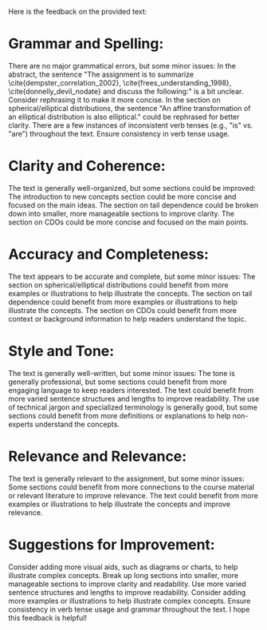 Here is the feedback on the provided text:

# Grammar and Spelling:

There are no major grammatical errors, but some minor issues:
In the abstract, the sentence "The assignment is to summarize \cite{dempster_correlation_2002}, \cite{frees_understanding_1998}, \cite{donnelly_devil_nodate} and discuss the following:" is a bit unclear. Consider rephrasing it to make it more concise.
In the section on spherical/elliptical distributions, the sentence "An affine transformation of an elliptical distribution is also elliptical." could be rephrased for better clarity.
There are a few instances of inconsistent verb tenses (e.g., "is" vs. "are") throughout the text. Ensure consistency in verb tense usage.

# Clarity and Coherence:

The text is generally well-organized, but some sections could be improved:
The introduction to new concepts section could be more concise and focused on the main ideas.
The section on tail dependence could be broken down into smaller, more manageable sections to improve clarity.
The section on CDOs could be more concise and focused on the main points.

# Accuracy and Completeness:

The text appears to be accurate and complete, but some minor issues:
The section on spherical/elliptical distributions could benefit from more examples or illustrations to help illustrate the concepts.
The section on tail dependence could benefit from more examples or illustrations to help illustrate the concepts.
The section on CDOs could benefit from more context or background information to help readers understand the topic.

# Style and Tone:

The text is generally well-written, but some minor issues:
The tone is generally professional, but some sections could benefit from more engaging language to keep readers interested.
The text could benefit from more varied sentence structures and lengths to improve readability.
The use of technical jargon and specialized terminology is generally good, but some sections could benefit from more definitions or explanations to help non-experts understand the concepts.

# Relevance and Relevance:

The text is generally relevant to the assignment, but some minor issues:
Some sections could benefit from more connections to the course material or relevant literature to improve relevance.
The text could benefit from more examples or illustrations to help illustrate the concepts and improve relevance.

# Suggestions for Improvement:

Consider adding more visual aids, such as diagrams or charts, to help illustrate complex concepts.
Break up long sections into smaller, more manageable sections to improve clarity and readability.
Use more varied sentence structures and lengths to improve readability.
Consider adding more examples or illustrations to help illustrate complex concepts.
Ensure consistency in verb tense usage and grammar throughout the text.
I hope this feedback is helpful!

